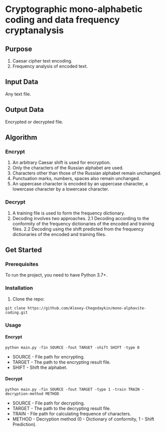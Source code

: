 # Cryptographic mono-alphabetic coding and data frequency cryptanalysis

## Purpose

1. Caesar cipher text encoding.
2. Frequency analysis of encoded text.

## Input Data

Any text file.

## Output Data

Encrypted or decrypted file.

## Algorithm

### Encrypt

1. An arbitrary Caesar shift is used for encryption. 
2. Only the characters of the Russian alphabet are used. 
3. Characters other than those of the Russian alphabet remain unchanged.
4. Punctuation marks, numbers, spaces also remain unchanged. 
5. An uppercase character is encoded by an uppercase character, a lowercase character by a lowercase character.

### Decrypt

1. A training file is used to form the frequency dictionary. 
2. Decoding involves two approaches. 
2.1 Decoding according to the conformity of the frequency dictionaries of the encoded and training files.
2.2 Decoding using the shift predicted from the frequency dictionaries of the encoded and training files.

## Get Started

### Prerequisites

To run the project, you need to have Python 3.7+.

### Installation

1. Clone the repo:

```git clone https://github.com/Alexey-Chegodaykin/mono-alphavite-coding.git```

### Usage

#### Encrypt

```python main.py -fin SOURCE -fout TARGET -shift SHIFT -type 0```

* SOURCE - File path for encrypting.
* TARGET - The path to the encrypting result file.
* SHIFT - Shift the alphabet.

#### Decrypt

```python main.py -fin SOURCE -fout TARGET -type 1 -train TRAIN -decryption-method METHOD```

* SOURCE - File path for decrypting.
* TARGET - The path to the decrypting result file.
* TRAIN - File path for calculating frequence of characters.
* METHOD - Decryption method (0 - Dictionary of conformity, 1 - Shift Prediction).
